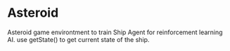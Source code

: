 # Asteroid
Asteroid game environtment to train Ship Agent for reinforcement learning AI. 
use getState() to get current state of the ship.
